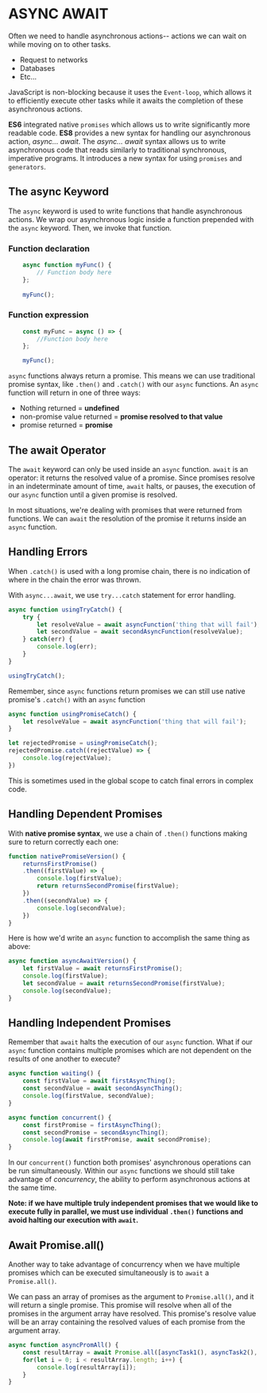 # ASYNC AWAIT

Often we need to handle asynchronous actions-- actions we can wait on while moving on to other tasks.

+ Request to networks
+ Databases
+ Etc...

JavaScript is non-blocking because it uses the `Event-loop`, which allows it to efficiently execute other tasks while it awaits the completion of these asynchronous actions.

**ES6** integrated native `promises` which allows us to write significantly more readable code.
**ES8** provides a new syntax for handling our asynchronous action, _async... await_. The _async... await_ syntax allows us to write asynchronous code that reads similarly to traditional synchronous, imperative programs. It introduces a new syntax for using `promises` and `generators`.

## The async Keyword

The `async` keyword is used to write functions that handle asynchronous actions. We wrap our asynchronous logic inside a function prepended with the `async` keyword. Then, we invoke that function.

### Function declaration
```javascript
    async function myFunc() {
        // Function body here
    };
    
    myFunc();
```

### Function expression
```javascript
    const myFunc = async () => {
        //Function body here
    };

    myFunc();
```

`async` functions always return a promise. This means we can use traditional promise syntax, like `.then()` and `.catch()` with our `async` functions. An `async` function will return in one of three ways:

+ Nothing returned = **undefined**
+ non-promise value returned = **promise resolved to that value**
+ promise returned = **promise**

## The await Operator

The `await` keyword can only be used inside an `async` function. `await` is an operator: it returns the resolved value of a promise. Since promises resolve in an indeterminate amount of time, `await` halts, or pauses, the execution of our `async` function until a given promise is resolved.

In most situations, we're dealing with promises that were returned from functions. We can `await` the resolution of the promise it returns inside an `async` function. 

## Handling Errors

When `.catch()` is used with a long promise chain, there is no indication of where in the chain the error was thrown.

With `async...await`, we use `try...catch` statement for error handling.

```javascript
async function usingTryCatch() {
    try {
        let resolveValue = await asyncFunction('thing that will fail');
        let secondValue = await secondAsyncFunction(resolveValue);
    } catch(err) {
        console.log(err);
    }
}

usingTryCatch();
```

Remember, since `async` functions return promises we can still use native promise's `.catch()` with an `async` function

```javascript
async function usingPromiseCatch() {
    let resolveValue = await asyncFunction('thing that will fail');
}

let rejectedPromise = usingPromiseCatch();
rejectedPromise.catch((rejectValue) => {
    console.log(rejectValue);
})
```
This is sometimes used in the global scope to catch final errors in complex code.

## Handling Dependent Promises

With **native promise syntax**, we use a chain of `.then()` functions making sure to return correctly each one:

```javascript
function nativePromiseVersion() {
    returnsFirstPromise()
    .then((firstValue) => {
        console.log(firstValue);
        return returnsSecondPromise(firstValue);
    })
    .then((secondValue) => {
        console.log(secondValue);
    })
}
```
Here is how we'd write an `async` function to accomplish the same thing as above:

```javascript
async function asyncAwaitVersion() {
    let firstValue = await returnsFirstPromise();
    console.log(firstValue);
    let secondValue = await returnsSecondPromise(firstValue);
    console.log(secondValue);
}
```

## Handling Independent Promises

Remember that `await` halts the execution of our `async` function. What if our `async` function contains multiple promises which are not dependent on the results of one another to execute?

```javascript
async function waiting() {
    const firstValue = await firstAsyncThing();
    const secondValue = await secondAsyncThing();
    console.log(firstValue, secondValue);
}

async function concurrent() {
    const firstPromise = firstAsyncThing();
    const secondPromise = secondAsyncThing();
    console.log(await firstPromise, await secondPromise);
}
```
In our `concurrent()` function both promises' asynchronous operations can be run simultaneously. Within our `async` functions we should still take advantage of *concurrency*, the ability to perform asynchronous actions at the same time.

**Note: if we have multiple truly independent promises that we would like to execute fully in parallel, we must use individual `.then()` functions and avoid halting our execution with `await`.**

## Await Promise.all()

Another way to take advantage of concurrency when we have multiple promises which can be executed simultaneously is to `await` a `Promise.all()`.

We can pass an array of promises as the argument to `Promise.all()`, and it will return a single promise. This promise will resolve when all of the promises in the argument array have resolved. This promise's resolve value will be an array containing the resolved values of each promise from the argument array.

```javascript
async function asyncPromAll() {
    const resultArray = await Promise.all([asyncTask1(), asyncTask2(), asyncTask3(), asyncTask4()]);
    for(let i = 0; i < resultArray.length; i++) {
        console.log(resultArray[i]);
    }
}
```
